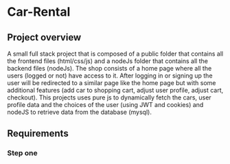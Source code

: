 # Car-Rental

## Project overview
A small full stack project that is composed of a public folder that contains all the frontend files (html/css/js) and a nodeJs folder that contains all the backend files (nodeJs). The shop consists of a home page where all the users (logged or not) have access to it. After logging in or signing up the user will be redirected to a similar page like the home page but with some additional features (add car to shopping cart, adjust user profile, adjust cart, checkout). This projects uses pure js to dynamically fetch the cars, user profile data and the choices of the user (using JWT and cookies) and nodeJS to retrieve data from the database (mysql).

## Requirements

### Step one
